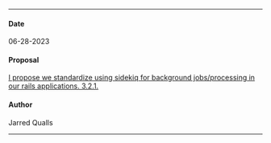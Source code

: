 ***
#### Date
06-28-2023
#### Proposal
[I propose we standardize using sidekiq for background jobs/processing in our rails applications. 3.2.1.](https://flipswitch.slack.com/archives/C02GC9LSTFT/p1687986900152559?thread_ts=1687984302.016029&cid=C02GC9LSTFT)
#### Author
Jarred Qualls
***
